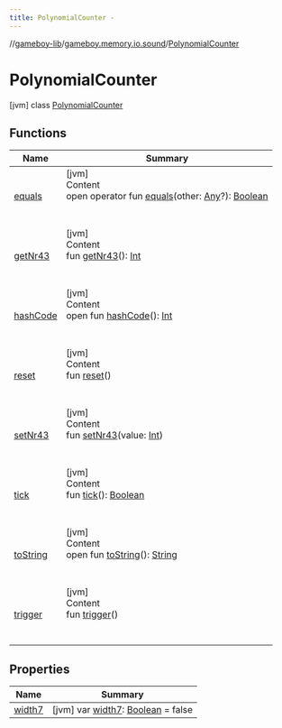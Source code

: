 ```yaml
---
title: PolynomialCounter -
---
```

//[gameboy-lib](../../index.md)/[gameboy.memory.io.sound](../index.md)/[PolynomialCounter](index.md)



# PolynomialCounter  
 [jvm] class [PolynomialCounter](index.md)   


## Functions  
  
|  Name|  Summary| 
|---|---|
| <a name="kotlin/Any/equals/#kotlin.Any?/PointingToDeclaration/"></a>[equals](../../gameboy.utils/-log/index.md#%5Bkotlin%2FAny%2Fequals%2F%23kotlin.Any%3F%2FPointingToDeclaration%2F%5D%2FFunctions%2F456262920)| <a name="kotlin/Any/equals/#kotlin.Any?/PointingToDeclaration/"></a>[jvm]  <br>Content  <br>open operator fun [equals](../../gameboy.utils/-log/index.md#%5Bkotlin%2FAny%2Fequals%2F%23kotlin.Any%3F%2FPointingToDeclaration%2F%5D%2FFunctions%2F456262920)(other: [Any](https://kotlinlang.org/api/latest/jvm/stdlib/kotlin/-any/index.html)?): [Boolean](https://kotlinlang.org/api/latest/jvm/stdlib/kotlin/-boolean/index.html)  <br><br><br>
| <a name="gameboy.memory.io.sound/PolynomialCounter/getNr43/#/PointingToDeclaration/"></a>[getNr43](get-nr43.md)| <a name="gameboy.memory.io.sound/PolynomialCounter/getNr43/#/PointingToDeclaration/"></a>[jvm]  <br>Content  <br>fun [getNr43](get-nr43.md)(): [Int](https://kotlinlang.org/api/latest/jvm/stdlib/kotlin/-int/index.html)  <br><br><br>
| <a name="kotlin/Any/hashCode/#/PointingToDeclaration/"></a>[hashCode](../../gameboy.utils/-log/index.md#%5Bkotlin%2FAny%2FhashCode%2F%23%2FPointingToDeclaration%2F%5D%2FFunctions%2F456262920)| <a name="kotlin/Any/hashCode/#/PointingToDeclaration/"></a>[jvm]  <br>Content  <br>open fun [hashCode](../../gameboy.utils/-log/index.md#%5Bkotlin%2FAny%2FhashCode%2F%23%2FPointingToDeclaration%2F%5D%2FFunctions%2F456262920)(): [Int](https://kotlinlang.org/api/latest/jvm/stdlib/kotlin/-int/index.html)  <br><br><br>
| <a name="gameboy.memory.io.sound/PolynomialCounter/reset/#/PointingToDeclaration/"></a>[reset](reset.md)| <a name="gameboy.memory.io.sound/PolynomialCounter/reset/#/PointingToDeclaration/"></a>[jvm]  <br>Content  <br>fun [reset](reset.md)()  <br><br><br>
| <a name="gameboy.memory.io.sound/PolynomialCounter/setNr43/#kotlin.Int/PointingToDeclaration/"></a>[setNr43](set-nr43.md)| <a name="gameboy.memory.io.sound/PolynomialCounter/setNr43/#kotlin.Int/PointingToDeclaration/"></a>[jvm]  <br>Content  <br>fun [setNr43](set-nr43.md)(value: [Int](https://kotlinlang.org/api/latest/jvm/stdlib/kotlin/-int/index.html))  <br><br><br>
| <a name="gameboy.memory.io.sound/PolynomialCounter/tick/#/PointingToDeclaration/"></a>[tick](tick.md)| <a name="gameboy.memory.io.sound/PolynomialCounter/tick/#/PointingToDeclaration/"></a>[jvm]  <br>Content  <br>fun [tick](tick.md)(): [Boolean](https://kotlinlang.org/api/latest/jvm/stdlib/kotlin/-boolean/index.html)  <br><br><br>
| <a name="kotlin/Any/toString/#/PointingToDeclaration/"></a>[toString](../../gameboy.utils/-log/index.md#%5Bkotlin%2FAny%2FtoString%2F%23%2FPointingToDeclaration%2F%5D%2FFunctions%2F456262920)| <a name="kotlin/Any/toString/#/PointingToDeclaration/"></a>[jvm]  <br>Content  <br>open fun [toString](../../gameboy.utils/-log/index.md#%5Bkotlin%2FAny%2FtoString%2F%23%2FPointingToDeclaration%2F%5D%2FFunctions%2F456262920)(): [String](https://kotlinlang.org/api/latest/jvm/stdlib/kotlin/-string/index.html)  <br><br><br>
| <a name="gameboy.memory.io.sound/PolynomialCounter/trigger/#/PointingToDeclaration/"></a>[trigger](trigger.md)| <a name="gameboy.memory.io.sound/PolynomialCounter/trigger/#/PointingToDeclaration/"></a>[jvm]  <br>Content  <br>fun [trigger](trigger.md)()  <br><br><br>


## Properties  
  
|  Name|  Summary| 
|---|---|
| <a name="gameboy.memory.io.sound/PolynomialCounter/width7/#/PointingToDeclaration/"></a>[width7](width7.md)| <a name="gameboy.memory.io.sound/PolynomialCounter/width7/#/PointingToDeclaration/"></a> [jvm] var [width7](width7.md): [Boolean](https://kotlinlang.org/api/latest/jvm/stdlib/kotlin/-boolean/index.html) = false   <br>

